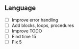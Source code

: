 ## Language
- [ ] Improve error handling
- [ ] Add blocks, loops, procedures
- [ ] Improve TODO
- [ ] Find time 15
- [ ] Fix 5